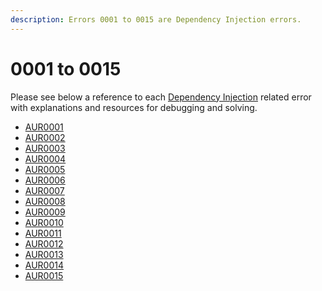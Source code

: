 ```yaml
---
description: Errors 0001 to 0015 are Dependency Injection errors.
---
```


# 0001 to 0015

Please see below a reference to each [Dependency Injection](../../../getting-to-know-aurelia/dependency-injection-di.md) related error with explanations and resources for debugging and solving.

* [AUR0001](aur0001.md)
* [AUR0002](aur0002.md)
* [AUR0003](aur0003.md)
* [AUR0004](aur0004.md)
* [AUR0005](aur0005.md)
* [AUR0006](aur0006.md)
* [AUR0007](aur0007.md)
* [AUR0008](aur0008.md)
* [AUR0009](aur0009.md)
* [AUR0010](aur0010.md)
* [AUR0011](aur0011.md)
* [AUR0012](aur0012.md)
* [AUR0013](aur0013.md)
* [AUR0014](aur0014.md)&#x20;
* [AUR0015](../../../aurelia-packages/dialog/aur0015.md)

